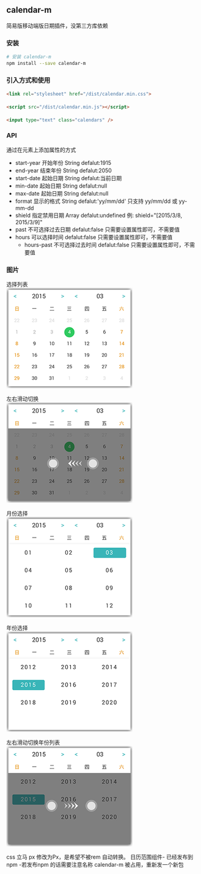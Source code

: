 ## calendar-m 
简易版移动端版日期插件，没第三方库依赖

### 安装

```bash
# 安装 calendar-m
npm install --save calendar-m
```

### 引入方式和使用

```html
<link rel="stylesheet" href="/dist/calendar.min.css">

<script src="/dist/calendar.min.js"></script>

<input type="text" class="calendars" />
```   

### API
通过在元素上添加属性的方式

* start-year 开始年份 String defalut:1915
* end-year   结束年份 String defalut:2050
* start-date 起始日期 String defalut:当前日期
* min-date 起始日期 String defalut:null
* max-date 起始日期 String defalut:null
* format 显示的格式 String defalut:'yy/mm/dd' 只支持 yy/mm/dd 或 yy-mm-dd
* shield 指定禁用日期 Array defalut:undefined 例: shield="[2015/3/8, 2015/3/9]"
* past  不可选择过去日期 defalut:false 只需要设置属性即可，不需要值
* hours 可以选择时间 defalut:false 只需要设置属性即可，不需要值
   * hours-past 不可选择过去时间 defalut:false 只需要设置属性即可，不需要值

### 图片

选择列表  
![选择列表](src/assets/images/4.png '选择列表')

左右滑动切换    
![左右滑动切换](src/assets/images/4-1.png '左右滑动切换')

月份选择    
![月份选择](src/assets/images/1.png '月份选择')

年份选择    
![年份选择](src/assets/images/2.png '年份选择')

左右滑动切换年份列表    
![左右滑动切换年份列表](src/assets/images/2-1.png '左右滑动切换年份列表')


css 立马 px 修改为Px，是希望不被rem 自动转换。
日历范围组件- 已经发布到npm -若发布npm 的话需要注意名称 calendar-m 被占用，重新发一个新包
